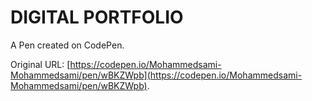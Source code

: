 # DIGITAL PORTFOLIO

A Pen created on CodePen.

Original URL: [https://codepen.io/Mohammedsami-Mohammedsami/pen/wBKZWpb](https://codepen.io/Mohammedsami-Mohammedsami/pen/wBKZWpb).

